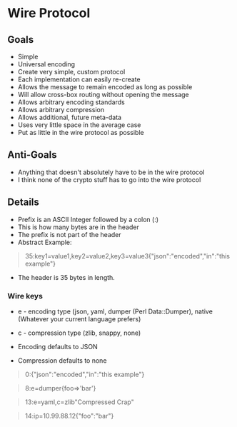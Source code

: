 # Wire Protocol
## Goals
* Simple
* Universal encoding
* Create very simple, custom protocol
* Each implementation can easily re-create
* Allows the message to remain encoded as long as possible
* Will allow cross-box routing without opening the message
* Allows arbitrary encoding standards
* Allows arbitrary compression
* Allows additional, future meta-data
* Uses very little space in the average case
* Put as little in the wire protocol as possible

## Anti-Goals
* Anything that doesn't absolutely have to be in the wire protocol
* I think none of the crypto stuff has to go into the wire protocol

## Details
* Prefix is an ASCII Integer followed by a colon (:)
* This is how many bytes are in the header
* The prefix is not part of the header
* Abstract Example:
> 35:key1=value1,key2=value2,key3=value3{"json":"encoded","in":"this example"}

* The header is 35 bytes in length.

### Wire keys
* e - encoding type (json, yaml, dumper (Perl Data::Dumper),
  native (Whatever your current language prefers)
* c - compression type (zlib, snappy, none)

* Encoding defaults to JSON
* Compression defaults to none

> 0:{"json":"encoded","in":"this example"}

> 8:e=dumper{foo=>'bar'}

> 13:e=yaml,c=zlib"Compressed Crap"

> 14:ip=10.99.88.12{"foo":"bar"}

